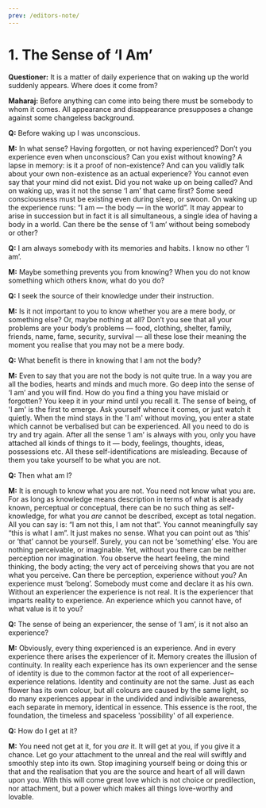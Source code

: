 ```yaml
---
prev: /editors-note/
---
```

# 1. The Sense of ‘I Am’

**Questioner:** It is a matter of daily experience that on waking up the world suddenly appears. Where does it come from?

**Maharaj:** Before anything can come into being there must be somebody to whom it comes. All appearance and disappearance presupposes a change against some changeless background.

**Q:** Before waking up I was unconscious.

**M:** In what sense? Having forgotten, or not having experienced? Don’t you experience even when unconscious? Can you exist without knowing? A lapse in memory: is it a proof of non-existence? And can you validly talk about your own non-existence as an actual experience? You cannot even say that your mind did not exist. Did you not wake up on being called? And on waking up, was it not the sense ‘I am’ that came first? Some seed consciousness must be existing even during sleep, or swoon. On waking up the experience runs: “I am — the body — in the world”. It may appear to arise in succession but in fact it is all simultaneous, a single idea of having a body in a world. Can there be the sense of ‘I am’ without being somebody or other?

**Q:** I am always somebody with its memories and habits. I know no other ‘I am’.

**M:**  Maybe something prevents you from knowing? When you do not know something which others know, what do you do?

**Q:** I seek the source of their knowledge under their instruction.

**M:** Is it not important to you to know whether you are a mere body, or something else? Or, maybe nothing at all? Don’t you see that all your problems are your body’s problems — food, clothing, shelter, family, friends, name, fame, security, survival — all these lose their meaning the moment you realise that you may not be a mere body.

**Q:** What benefit is there in knowing that I am not the body?

**M:** Even to say that you are not the body is not quite true. In a way you are all the bodies, hearts and minds and much more. Go deep into the sense of ‘I am’ and you will find. How do you find a thing you have mislaid or forgotten? You keep it in your mind until you recall it. The sense of being, of 'I am' is the first to emerge. Ask yourself whence it comes, or just watch it quietly. When the mind stays in the 'I am' without moving, you enter a state which cannot be verbalised but can be experienced. All you need to do is try and try again. After all the sense ‘I am’ is always with you, only you have attached all kinds of things to it — body, feelings, thoughts, ideas, possessions etc. All these self-identifications are misleading. Because of them you take yourself to be what you are not.

**Q:** Then what am I?

**M:** It is enough to know what you are not. You need not know what you are. For as long as knowledge means description in terms of what is already known, perceptual or conceptual, there can be no such thing as self-knowledge, for what you *are* cannot be described, except as total negation. All you can say is: “I am not this, I am not that”. You cannot meaningfully say “this is what I am”. It just makes no sense. What you can point out as ‘this’ or ‘that’ cannot be yourself. Surely, you can not be ‘something’ else. You are nothing perceivable, or imaginable. Yet, without you there can be neither perception nor imagination. You observe the heart feeling, the mind thinking, the body acting; the very act of perceiving shows that you are not what you perceive. Can there be perception, experience without you? An experience must ‘belong’. Somebody must come and declare it as his own. Without an experiencer the experience is not real. It is the experiencer that imparts reality to experience. An experience which you cannot have, of what value is it to you?

**Q:** The sense of being an experiencer, the sense of ‘I am’, is it not also an experience?

**M:** Obviously, every thing experienced is an experience. And in every experience there arises the experiencer of it. Memory creates the illusion of continuity. In reality each experience has its own experiencer and the sense of identity is due to the common factor at the root of all experiencer–experience relations. Identity and continuity are not the same. Just as each flower has its own colour, but all colours are caused by the same light, so do many experiences appear in the undivided and indivisible awareness, each separate in memory, identical in essence. This essence is the root, the foundation, the timeless and spaceless 'possibility' of all experience.

**Q:** How do I get at it?

**M:** You need not get at it, for you *are* it. It will get at you, if you give it a chance. Let go your attachment to the unreal and the real will swiftly and smoothly step into its own. Stop imagining yourself being or doing this or that and the realisation that you are the source and heart of all will dawn upon you. With this will come great love which is not choice or predilection, nor attachment, but a power which makes all things love-worthy and lovable. 